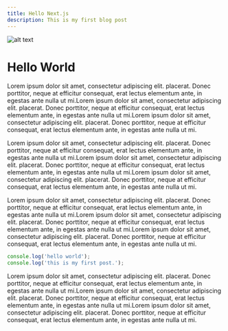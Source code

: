 ```yaml
---
title: Hello Next.js
description: This is my first blog post
---
```

![alt text](./images/bg.png)

# Hello World

Lorem ipsum dolor sit amet, consectetur adipiscing elit. placerat. Donec porttitor, neque at efficitur consequat, erat lectus elementum ante, in egestas ante nulla ut mi.Lorem ipsum dolor sit amet, consectetur adipiscing elit. placerat. Donec porttitor, neque at efficitur consequat, erat lectus elementum ante, in egestas ante nulla ut mi.Lorem ipsum dolor sit amet, consectetur adipiscing elit. placerat. Donec porttitor, neque at efficitur consequat, erat lectus elementum ante, in egestas ante nulla ut mi.

Lorem ipsum dolor sit amet, consectetur adipiscing elit. placerat. Donec porttitor, neque at efficitur consequat, erat lectus elementum ante, in egestas ante nulla ut mi.Lorem ipsum dolor sit amet, consectetur adipiscing elit. placerat. Donec porttitor, neque at efficitur consequat, erat lectus elementum ante, in egestas ante nulla ut mi.Lorem ipsum dolor sit amet, consectetur adipiscing elit. placerat. Donec porttitor, neque at efficitur consequat, erat lectus elementum ante, in egestas ante nulla ut mi.

Lorem ipsum dolor sit amet, consectetur adipiscing elit. placerat. Donec porttitor, neque at efficitur consequat, erat lectus elementum ante, in egestas ante nulla ut mi.Lorem ipsum dolor sit amet, consectetur adipiscing elit. placerat. Donec porttitor, neque at efficitur consequat, erat lectus elementum ante, in egestas ante nulla ut mi.Lorem ipsum dolor sit amet, consectetur adipiscing elit. placerat. Donec porttitor, neque at efficitur consequat, erat lectus elementum ante, in egestas ante nulla ut mi.

```javascript
console.log('hello world');
console.log('this is my first post.');
```
Lorem ipsum dolor sit amet, consectetur adipiscing elit. placerat. Donec porttitor, neque at efficitur consequat, erat lectus elementum ante, in egestas ante nulla ut mi.Lorem ipsum dolor sit amet, consectetur adipiscing elit. placerat. Donec porttitor, neque at efficitur consequat, erat lectus elementum ante, in egestas ante nulla ut mi.Lorem ipsum dolor sit amet, consectetur adipiscing elit. placerat. Donec porttitor, neque at efficitur consequat, erat lectus elementum ante, in egestas ante nulla ut mi.
